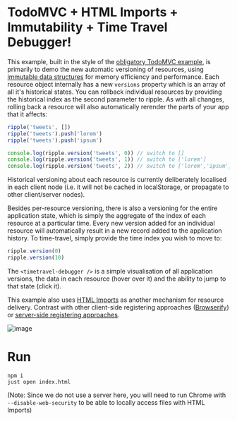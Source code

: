 # TodoMVC + HTML Imports + Immutability + Time Travel Debugger!

This example, built in the style of the [obligatory TodoMVC example](https://github.com/tastejs/todomvc/), is primarily to demo the new automatic versioning of resources, using [immutable data structures](https://github.com/facebook/immutable-js) for memory efficiency and performance. Each resource object internally has a new `versions` property which is an array of all it's historical states. You can rollback individual resources by providing the historical index as the second parameter to ripple. As with all changes, rolling back a resource will also automatically rerender the parts of your app that it affects:

```js
ripple('tweets', [])
ripple('tweets').push('lorem')
ripple('tweets').push('ipsum')

console.log(ripple.version('tweets', 0)) // switch to []
console.log(ripple.version('tweets', 1)) // switch to ['lorem']
console.log(ripple.version('tweets', 2)) // switch to ['lorem','ipsum']
```

Historical versioning about each resource is currently deliberately localised in each client node (i.e. it will not be cached in localStorage, or propagate to other client/server nodes).

Besides per-resource versioning, there is also a versioning for the entire application state, which is simply the aggregate of the index of each resource at a particular time. Every new version added for an individual resource will automatically result in a new record added to the application history. To time-travel, simply provide the time index you wish to move to:

```js
ripple.version(0)
ripple.version(10)
```

The `<timetravel-debugger />` is a simple visualisation of all application versions, the data in each resource (hover over it) and the ability to jump to that state (click it).

This example also uses [HTML Imports](http://www.html5rocks.com/en/tutorials/webcomponents/imports/) as another mechanism for resource delivery. Contrast with other client-side registering approaches ([Browserify](https://github.com/pemrouz/ripple-examples/tree/master/flux-comparison)) or [server-side registering approaches](https://github.com/pemrouz/ripple-examples/blob/master/minimal-vanilla/index.js#L5-L10).

![image](https://cloud.githubusercontent.com/assets/2184177/6220345/2d46447e-b62d-11e4-843f-d62d3160d4f0.png)

# Run

```
npm i
just open index.html
```

(Note: Since we do not use a server here, you will need to run Chrome with `--disable-web-security` to be able to locally access files with HTML Imports)
